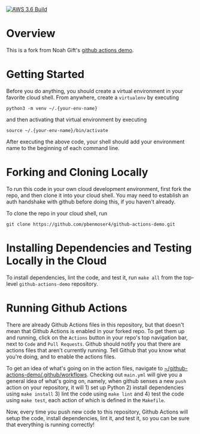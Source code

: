 [![AWS 3.6 Build](https://github.com/pbenmoser4/github-actions-demo/actions/workflows/aws.yml/badge.svg)](https://github.com/pbenmoser4/github-actions-demo/actions/workflows/aws.yml)

# Overview
This is a fork from Noah Gift's [github actions demo](https://github.com/noahgift/github-actions-demo). 
# Getting Started
Before you do anything, you should create a virtual environment in your favorite cloud shell. From anywhere, create a `virtualenv` by executing

```python3 -m venv ~/.{your-env-name}```

and then activating that virtual environment by executing

```source ~/.{your-env-name}/bin/activate```

After executing the above code, your shell should add your environment name to the beginning of each command line.

# Forking and Cloning Locally
To run this code in your own cloud development environment, first fork the repo, and then clone it into your cloud shell. You may need to establish an auth handshake with github before doing this, if you haven't already.

To clone the repo in your cloud shell, run

```git clone https://github.com/pbenmoser4/github-actions-demo.git```

# Installing Dependencies and Testing Locally in the Cloud

To install dependencies, lint the code, and test it, run `make all` from the top-level `github-actions-demo` repository.

# Running Github Actions

There are already Github Actions files in this repository, but that doesn't mean that Github Actions is enabled in your forked repo. To get them up and running, click on the `Actions` button in your repo's top navigation bar, next to `Code` and `Pull Requests`. Github should notify you that there are actions files that aren't currently running. Tell Github that you know what you're doing, and to enable the actions files.

To get an idea of what's going on in the action files, navigate to [~/github-actions-demo/.github/workflows](https://github.com/pbenmoser4/github-actions-demo/tree/main/.github/workflows). Checking out `main.yml` will give you a general idea of what's going on, namely, when github senses a new `push` action on your repository, it will 1) set up Python 2) install dependencies using `make install` 3) lint the code using `make lint` and 4) test the code using `make test`, each action of which is defined in the `Makefile`. 

Now, every time you push new code to this repository, Github Actions will setup the code, install dependencies, lint it, and test it, so you can be sure that everything is running correctly!
